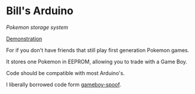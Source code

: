 # Bill's Arduino
*Pokemon storage system*

[Demonstration](http://youtu.be/XlqMkfmCZfM)

For if you don't have friends that still play first generation Pokemon games.

It stores one Pokemon in EEPROM, allowing you to trade with a Game Boy.

Code should be compatible with most Arduino's.

I liberally borrowed code form [gameboy-spoof](https://bitbucket.org/adanscotney/gameboy-spoof).
